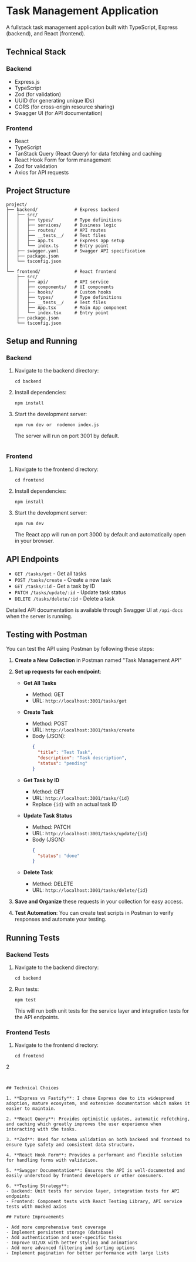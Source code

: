 # Task Management Application

A fullstack task management application built with TypeScript, Express (backend), and React (frontend).

## Technical Stack

### Backend

- Express.js
- TypeScript
- Zod (for validation)
- UUID (for generating unique IDs)
- CORS (for cross-origin resource sharing)
- Swagger UI (for API documentation)

### Frontend

- React
- TypeScript
- TanStack Query (React Query) for data fetching and caching
- React Hook Form for form management
- Zod for validation
- Axios for API requests

## Project Structure

```
project/
├── backend/              # Express backend
│   ├── src/
│   │   ├── types/        # Type definitions
│   │   ├── services/     # Business logic
│   │   ├── routes/       # API routes
│   │   ├── __tests__/    # Test files
│   │   ├── app.ts        # Express app setup
│   │   └── index.ts      # Entry point
│   ├── swagger.yaml      # Swagger API specification
│   ├── package.json
│   └── tsconfig.json
│
└── frontend/             # React frontend
    ├── src/
    │   ├── api/          # API service
    │   ├── components/   # UI components
    │   ├── hooks/        # Custom hooks
    │   ├── types/        # Type definitions
    │   ├── __tests__/    # Test files
    │   ├── App.tsx       # Main App component
    │   └── index.tsx     # Entry point
    ├── package.json
    └── tsconfig.json
```

## Setup and Running

### Backend

1. Navigate to the backend directory:

   ```
   cd backend
   ```

2. Install dependencies:

   ```
   npm install
   ```

3. Start the development server:

   ```
   npm run dev or  nodemon index.js
   ```

   The server will run on port 3001 by default.

   ```

   ```

### Frontend

1. Navigate to the frontend directory:

   ```
   cd frontend
   ```

2. Install dependencies:

   ```
   npm install
   ```

3. Start the development server:

   ```
   npm run dev
   ```

   The React app will run on port 3000 by default and automatically open in your browser.

## API Endpoints

- `GET /tasks/get` - Get all tasks
- `POST /tasks/create` - Create a new task
- `GET /tasks/:id` - Get a task by ID
- `PATCH /tasks/update/:id` - Update task status
- `DELETE /tasks/delete/:id` - Delete a task

Detailed API documentation is available through Swagger UI at `/api-docs` when the server is running.

## Testing with Postman

You can test the API using Postman by following these steps:

1. **Create a New Collection** in Postman named "Task Management API"

2. **Set up requests for each endpoint**:

   - **Get All Tasks**

     - Method: GET
     - URL: `http://localhost:3001/tasks/get`

   - **Create Task**

     - Method: POST
     - URL: `http://localhost:3001/tasks/create`
     - Body (JSON):
       ```json
       {
         "title": "Test Task",
         "description": "Task description",
         "status": "pending"
       }
       ```

   - **Get Task by ID**

     - Method: GET
     - URL: `http://localhost:3001/tasks/{id}`
     - Replace `{id}` with an actual task ID

   - **Update Task Status**

     - Method: PATCH
     - URL: `http://localhost:3001/tasks/update/{id}`
     - Body (JSON):
       ```json
       {
         "status": "done"
       }
       ```

   - **Delete Task**
     - Method: DELETE
     - URL: `http://localhost:3001/tasks/delete/{id}`

3. **Save and Organize** these requests in your collection for easy access.

4. **Test Automation**: You can create test scripts in Postman to verify responses and automate your testing.

## Running Tests

### Backend Tests

1. Navigate to the backend directory:

   ```
   cd backend
   ```

2. Run tests:

   ```
   npm test
   ```

   This will run both unit tests for the service layer and integration tests for the API endpoints.

### Frontend Tests

1. Navigate to the frontend directory:

   ```
   cd frontend
   ```

2

```


## Technical Choices

1. **Express vs Fastify**: I chose Express due to its widespread adoption, mature ecosystem, and extensive documentation which makes it easier to maintain.

2. **React Query**: Provides optimistic updates, automatic refetching, and caching which greatly improves the user experience when interacting with the tasks.

3. **Zod**: Used for schema validation on both backend and frontend to ensure type safety and consistent data structure.

4. **React Hook Form**: Provides a performant and flexible solution for handling forms with validation.

5. **Swagger Documentation**: Ensures the API is well-documented and easily understood by frontend developers or other consumers.

6. **Testing Strategy**:
- Backend: Unit tests for service layer, integration tests for API endpoints
- Frontend: Component tests with React Testing Library, API service tests with mocked axios

## Future Improvements

- Add more comprehensive test coverage
- Implement persistent storage (database)
- Add authentication and user-specific tasks
- Improve UI/UX with better styling and animations
- Add more advanced filtering and sorting options
- Implement pagination for better performance with large lists
```
